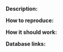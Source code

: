 [//]: # (REMBEMBER! Add links to things related to the bug using for example:)
[//]: # (https://www.wowhead.com/cata)


**Description:**


**How to reproduce:**


**How it should work:**


**Database links:**

